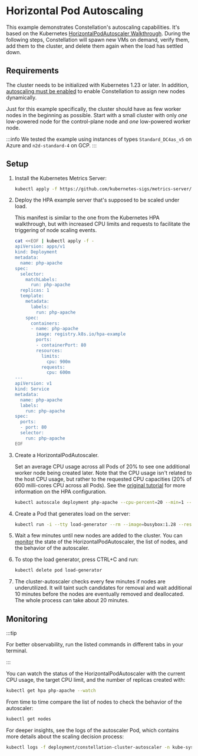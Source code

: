 # Horizontal Pod Autoscaling
This example demonstrates Constellation's autoscaling capabilities. It's based on the Kubernetes [HorizontalPodAutoscaler Walkthrough](https://kubernetes.io/docs/tasks/run-application/horizontal-pod-autoscale-walkthrough/). During the following steps, Constellation will spawn new VMs on demand, verify them, add them to the cluster, and delete them again when the load has settled down.

## Requirements
The cluster needs to be initialized with Kubernetes 1.23 or later. In addition, [autoscaling must be enabled](../../workflows/create.md#the-init-step) to enable Constellation to assign new nodes dynamically.

Just for this example specifically, the cluster should have as few worker nodes in the beginning as possible. Start with a small cluster with only *one* low-powered node for the control-plane node and *one* low-powered worker node.

:::info
We tested the example using instances of types `Standard_DC4as_v5` on Azure and `n2d-standard-4` on GCP.
:::

## Setup

1. Install the Kubernetes Metrics Server:
    ```bash
    kubectl apply -f https://github.com/kubernetes-sigs/metrics-server/releases/latest/download/components.yaml
    ```

2. Deploy the HPA example server that's supposed to be scaled under load.

    This manifest is similar to the one from the Kubernetes HPA walkthrough, but with increased CPU limits and requests to facilitate the triggering of node scaling events.
    ```bash
    cat <<EOF | kubectl apply -f -
    apiVersion: apps/v1
    kind: Deployment
    metadata:
      name: php-apache
    spec:
      selector:
        matchLabels:
          run: php-apache
      replicas: 1
      template:
        metadata:
          labels:
            run: php-apache
        spec:
          containers:
          - name: php-apache
            image: registry.k8s.io/hpa-example
            ports:
            - containerPort: 80
            resources:
              limits:
                cpu: 900m
              requests:
                cpu: 600m
    ---
    apiVersion: v1
    kind: Service
    metadata:
      name: php-apache
      labels:
        run: php-apache
    spec:
      ports:
      - port: 80
      selector:
        run: php-apache
    EOF
    ```
3. Create a HorizontalPodAutoscaler.

    Set an average CPU usage across all Pods of 20% to see one additional worker node being created later. Note that the CPU usage isn't related to the host CPU usage, but rather to the requested CPU capacities (20% of 600 milli-cores CPU across all Pods). See the [original tutorial](https://kubernetes.io/docs/tasks/run-application/horizontal-pod-autoscale-walkthrough/#create-horizontal-pod-autoscaler) for more information on the HPA configuration.
    ```bash
    kubectl autoscale deployment php-apache --cpu-percent=20 --min=1 --max=10
    ```
4. Create a Pod that generates load on the server:
    ```bash
    kubectl run -i --tty load-generator --rm --image=busybox:1.28 --restart=Never -- /bin/sh -c "while true; do wget -q -O- http://php-apache; done"
    ```
5. Wait a few minutes until new nodes are added to the cluster. You can [monitor](#monitoring) the state of the HorizontalPodAutoscaler, the list of nodes, and the behavior of the autoscaler.
6. To stop the load generator, press CTRL+C and run:
    ```bash
    kubectl delete pod load-generator
    ```
7. The cluster-autoscaler checks every few minutes if nodes are underutilized. It will taint such candidates for removal and wait additional 10 minutes before the nodes are eventually removed and deallocated. The whole process can take about 20 minutes.

## Monitoring
:::tip

For better observability, run the listed commands in different tabs in your terminal.

:::

You can watch the status of the HorizontalPodAutoscaler with the current CPU usage, the target CPU limit, and the number of replicas created with:
```bash
kubectl get hpa php-apache --watch
```
From time to time compare the list of nodes to check the behavior of the autoscaler:
```bash
kubectl get nodes
```
For deeper insights, see the logs of the autoscaler Pod, which contains more details about the scaling decision process:
```bash
kubectl logs -f deployment/constellation-cluster-autoscaler -n kube-system
```
